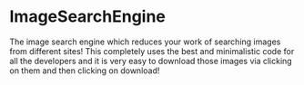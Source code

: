 # ImageSearchEngine
The image search engine which reduces your work of searching images from different sites! This completely uses the best and minimalistic code for all the developers and it is very easy to download those images via clicking on them and then clicking on download!
